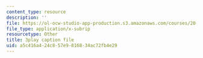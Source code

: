 ```yaml
---
content_type: resource
description: ''
file: https://ol-ocw-studio-app-production.s3.amazonaws.com/courses/20-219-becoming-the-next-bill-nye-writing-and-hosting-the-educational-show-january-iap-2015/a5c416a424c857e9816834ac72fb4e29_AHJDrCiXNRA.vtt
file_type: application/x-subrip
resourcetype: Other
title: 3play caption file
uid: a5c416a4-24c8-57e9-8168-34ac72fb4e29
---
```

